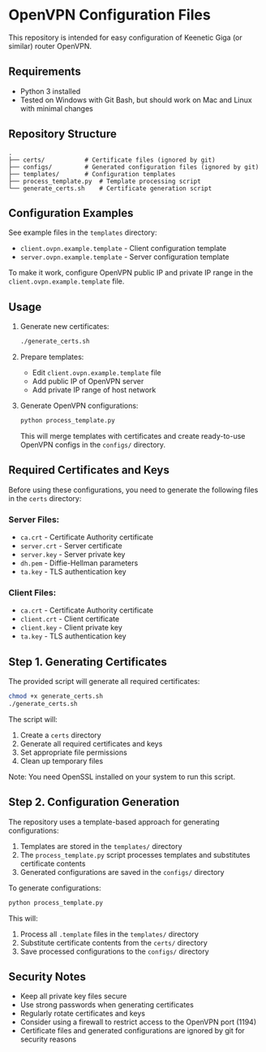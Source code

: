 # OpenVPN Configuration Files

This repository is intended for easy configuration of Keenetic Giga (or similar) router OpenVPN.

## Requirements
- Python 3 installed
- Tested on Windows with Git Bash, but should work on Mac and Linux with minimal changes

## Repository Structure

```
.
├── certs/           # Certificate files (ignored by git)
├── configs/         # Generated configuration files (ignored by git)
├── templates/       # Configuration templates
├── process_template.py  # Template processing script
└── generate_certs.sh    # Certificate generation script
```

## Configuration Examples
See example files in the `templates` directory:
- `client.ovpn.example.template` - Client configuration template
- `server.ovpn.example.template` - Server configuration template

To make it work, configure OpenVPN public IP and private IP range in the `client.ovpn.example.template` file.

## Usage

1. Generate new certificates:
   ```bash
   ./generate_certs.sh
   ```

2. Prepare templates:
   - Edit `client.ovpn.example.template` file
   - Add public IP of OpenVPN server
   - Add private IP range of host network

3. Generate OpenVPN configurations:
   ```bash
   python process_template.py
   ```
   This will merge templates with certificates and create ready-to-use OpenVPN configs in the `configs/` directory.

## Required Certificates and Keys

Before using these configurations, you need to generate the following files in the `certs` directory:

### Server Files:
- `ca.crt` - Certificate Authority certificate
- `server.crt` - Server certificate
- `server.key` - Server private key
- `dh.pem` - Diffie-Hellman parameters
- `ta.key` - TLS authentication key

### Client Files:
- `ca.crt` - Certificate Authority certificate
- `client.crt` - Client certificate
- `client.key` - Client private key
- `ta.key` - TLS authentication key

## Step 1. Generating Certificates

The provided script will generate all required certificates:

```bash
chmod +x generate_certs.sh
./generate_certs.sh
```

The script will:
1. Create a `certs` directory
2. Generate all required certificates and keys
3. Set appropriate file permissions
4. Clean up temporary files

Note: You need OpenSSL installed on your system to run this script.

## Step 2. Configuration Generation

The repository uses a template-based approach for generating configurations:

1. Templates are stored in the `templates/` directory
2. The `process_template.py` script processes templates and substitutes certificate contents
3. Generated configurations are saved in the `configs/` directory

To generate configurations:
```bash
python process_template.py
```

This will:
1. Process all `.template` files in the `templates/` directory
2. Substitute certificate contents from the `certs/` directory
3. Save processed configurations to the `configs/` directory

## Security Notes

- Keep all private key files secure
- Use strong passwords when generating certificates
- Regularly rotate certificates and keys
- Consider using a firewall to restrict access to the OpenVPN port (1194)
- Certificate files and generated configurations are ignored by git for security reasons